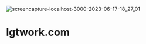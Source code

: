 ![screencapture-localhost-3000-2023-06-17-18_27_01](https://github.com/sunil9813/Creative-Agency-UI-Next-JS-/assets/67497228/04546138-7cbb-40b0-8710-ce5fed29643b)
# lgtwork.com

